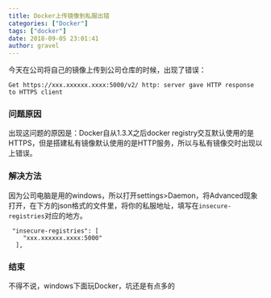 ```yaml
---
title: Docker上传镜像到私服出错
categories: ["Docker"]
tags: ["docker"]
date: 2018-09-05 23:01:41 
author: gravel
---
```


今天在公司将自己的镜像上传到公司仓库的时候，出现了错误：

<!--more-->

```
Get https://xxx.xxxxxx.xxxx:5000/v2/ http: server gave HTTP response to HTTPS client
```
### 问题原因
出现这问题的原因是：Docker自从1.3.X之后docker registry交互默认使用的是HTTPS，但是搭建私有镜像默认使用的是HTTP服务，所以与私有镜像交时出现以上错误。
### 解决方法
因为公司电脑是用的windows，所以打开settings>Daemon，将Advanced现象打开，在下方的json格式的文件里，将你的私服地址，填写在`insecure-registries`对应的地方。
```
 "insecure-registries": [
    "xxx.xxxxxx.xxxx:5000"
  ],
```
### 结束
不得不说，windows下面玩Docker，坑还是有点多的